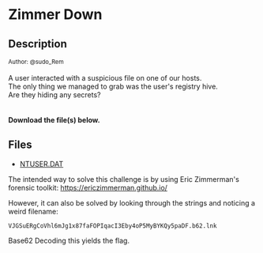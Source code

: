 # Zimmer Down

## Description

<small>Author: @sudo_Rem</small><br><br>A user interacted with a suspicious file on one of our hosts.<br> The only thing we managed to grab was the user's registry hive.<br> Are they hiding any secrets?<br> <br><br> <b>Download the file(s) below.</b>


## Files

* [NTUSER.DAT](<files/NTUSER.DAT>)

The intended way to solve this challenge is by using Eric Zimmerman's forensic toolkit: https://ericzimmerman.github.io/

However, it can also be solved by looking through the strings and noticing a weird filename:
```
VJGSuERgCoVhl6mJg1x87faFOPIqacI3Eby4oP5MyBYKQy5paDF.b62.lnk
```

Base62 Decoding this yields the flag.
